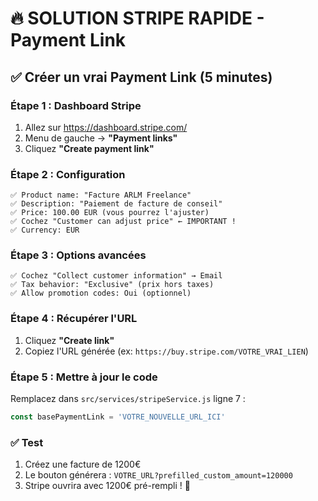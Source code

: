 # 🔥 SOLUTION STRIPE RAPIDE - Payment Link

## ✅ Créer un vrai Payment Link (5 minutes)

### Étape 1 : Dashboard Stripe
1. Allez sur https://dashboard.stripe.com/
2. Menu de gauche → **"Payment links"**
3. Cliquez **"Create payment link"**

### Étape 2 : Configuration
```
✅ Product name: "Facture ARLM Freelance"
✅ Description: "Paiement de facture de conseil"
✅ Price: 100.00 EUR (vous pourrez l'ajuster)
✅ Cochez "Customer can adjust price" ← IMPORTANT !
✅ Currency: EUR
```

### Étape 3 : Options avancées
```
✅ Cochez "Collect customer information" → Email
✅ Tax behavior: "Exclusive" (prix hors taxes)
✅ Allow promotion codes: Oui (optionnel)
```

### Étape 4 : Récupérer l'URL
1. Cliquez **"Create link"**
2. Copiez l'URL générée (ex: `https://buy.stripe.com/VOTRE_VRAI_LIEN`)

### Étape 5 : Mettre à jour le code
Remplacez dans `src/services/stripeService.js` ligne 7 :
```javascript
const basePaymentLink = 'VOTRE_NOUVELLE_URL_ICI'
```

### ✅ Test
1. Créez une facture de 1200€
2. Le bouton générera : `VOTRE_URL?prefilled_custom_amount=120000`
3. Stripe ouvrira avec 1200€ pré-rempli ! 🎉 